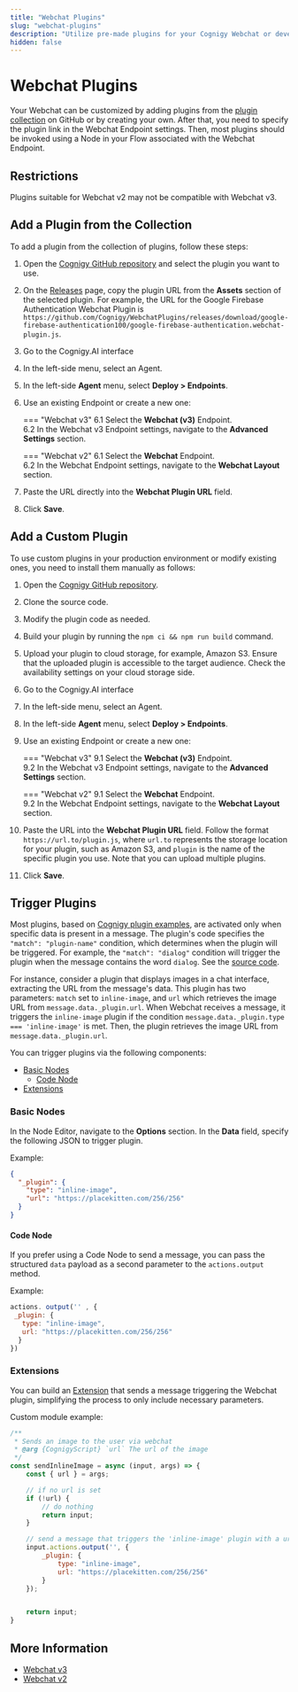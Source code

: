 ```yaml
---
title: "Webchat Plugins"
slug: "webchat-plugins"
description: "Utilize pre-made plugins for your Cognigy Webchat or develop your own plugin to customize it according to your needs."
hidden: false
---
```


# Webchat Plugins

Your Webchat can be customized by adding plugins from the [plugin collection](https://github.com/Cognigy/WebchatPlugins/tree/master) on GitHub or by creating your own. 
After that, you need to specify the plugin link in the Webchat Endpoint settings.
Then, most plugins should be invoked using a Node in your Flow associated with the Webchat Endpoint.

## Restrictions

Plugins suitable for Webchat v2 may not be compatible with Webchat v3.

## Add a Plugin from the Collection

To add a plugin from the collection of plugins, follow these steps:

1. Open the [Cognigy GitHub repository](https://github.com/Cognigy/WebchatPlugins/tree/master) and select the plugin you want to use.
2. On the [Releases](https://github.com/Cognigy/WebchatPlugins/releases) page, copy the plugin URL from the **Assets** section of the selected plugin. For example, the URL for the Google Firebase Authentication Webchat Plugin is `https://github.com/Cognigy/WebchatPlugins/releases/download/google-firebase-authentication100/google-firebase-authentication.webchat-plugin.js`.
3. Go to the Cognigy.AI interface 
4. In the left-side menu, select an Agent.
5. In the left-side **Agent** menu, select **Deploy > Endpoints**.
6. Use an existing Endpoint or create a new one:

    === "Webchat v3"
        6.1 Select the **Webchat (v3)** Endpoint.<br>
        6.2 In the Webchat v3 Endpoint settings, navigate to the **Advanced Settings** section.

    === "Webchat v2"
        6.1 Select the **Webchat** Endpoint.<br>
        6.2 In the Webchat Endpoint settings, navigate to the **Webchat Layout** section.

7. Paste the URL directly into the **Webchat Plugin URL** field.
8. Click **Save**.

## Add a Custom Plugin

To use custom plugins in your production environment or modify existing ones, you need to install them manually as follows:

1. Open the [Cognigy GitHub repository](https://github.com/Cognigy/WebchatPlugins/tree/master).
2. Clone the source code.
3. Modify the plugin code as needed.
4. Build your plugin by running the `npm ci && npm run build` command.
5. Upload your plugin to cloud storage, for example, Amazon S3. Ensure that the uploaded plugin is accessible to the target audience. Check the availability settings on your cloud storage side.
6. Go to the Cognigy.AI interface
7. In the left-side menu, select an Agent.
8. In the left-side **Agent** menu, select **Deploy > Endpoints**.
9. Use an existing Endpoint or create a new one:

    === "Webchat v3"
        9.1 Select the **Webchat (v3)** Endpoint.<br>
        9.2 In the Webchat v3 Endpoint settings, navigate to the **Advanced Settings** section.

    === "Webchat v2"
        9.1 Select the **Webchat** Endpoint.<br>
        9.2 In the Webchat Endpoint settings, navigate to the **Webchat Layout** section.

10. Paste the URL into the **Webchat Plugin URL** field. Follow the format `https://url.to/plugin.js`, where `url.to` represents the storage location for your plugin, such as Amazon S3, and `plugin` is the name of the specific plugin you use. Note that you can upload multiple plugins.
11. Click **Save**.

## Trigger Plugins 

Most plugins, based on [Cognigy plugin examples](https://github.com/Cognigy/WebchatPlugins/blob/master/examples/),
are activated only when specific data is present in a message.
The plugin's code specifies the `"match": "plugin-name"` condition, which determines when the plugin will be triggered.
For example, the `"match": "dialog"` condition will trigger the plugin when the message contains the word `dialog`.
See the [source code](https://github.com/Cognigy/WebchatPlugins/blob/4b472973d94748e93e69d06f0450b2004a428c9a/examples/dialog-example/src/index.jsx#L97).

For instance, consider a plugin that displays images in a chat interface, extracting the URL from the message's data. This plugin has two parameters: `match` set to `inline-image`, and `url` which retrieves the image URL from `message.data._plugin.url`. When Webchat receives a message, it triggers the `inline-image` plugin if the condition `message.data._plugin.type === 'inline-image'` is met. Then, the plugin retrieves the image URL from `message.data._plugin.url`.

You can trigger plugins via the following components:

- [Basic Nodes](#basic-nodes)
    - [Code Node](#code-node)
- [Extensions](#extensions)

### Basic Nodes

In the Node Editor, navigate to the **Options** section.
In the **Data** field, specify the following JSON to trigger plugin. 

Example:

```JSON
{
  "_plugin": {
    "type": "inline-image",
    "url": "https://placekitten.com/256/256"
  }
}
```

#### Code Node

If you prefer using a Code Node to send a message, you can pass the structured `data` payload as a second parameter to the `actions.output` method.

Example:

```JavaScript
actions. output('' , {
 _plugin: {
   type: "inline-image",
   url: "https://placekitten.com/256/256"
  }
})
```

### Extensions

You can build an [Extension](../ai/build/extensions.md) that sends a message triggering the Webchat plugin, simplifying the process to only include necessary parameters.

Custom module example:

```JavaScript
/**
 * Sends an image to the user via webchat
 * @arg {CognigyScript} `url` The url of the image
 */
const sendInlineImage = async (input, args) => {
    const { url } = args;

    // if no url is set
    if (!url) {
        // do nothing
        return input;
    }

    // send a message that triggers the 'inline-image' plugin with a url
    input.actions.output('', {
        _plugin: {
            type: "inline-image",
            url: "https://placekitten.com/256/256"
        }
    });


    return input;
}
```

## More Information

- [Webchat v3](overview.md)
- [Webchat v2](overview.md)